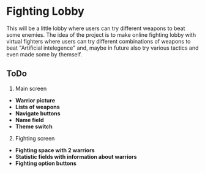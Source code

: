 # Fighting Lobby
This will be a little lobby where users can try different weapons to beat some enemies.
The idea of the project is to make online fighting lobby with virtual fighters where users can try different combinations of weapons to beat "Artificial intelegence" and, maybe in future also try various tactics and even made some by themself.
## ToDo
1. Main screen
  - **Warrior picture**
  - **Lists of weapons**
  - **Navigate buttons**
  - **Name field**
  - **Theme switch**
2. Fighting screen
  - **Fighting space with 2 warriors**
  - **Statistic fields with information about warriors**
  - **Fighting option buttons**